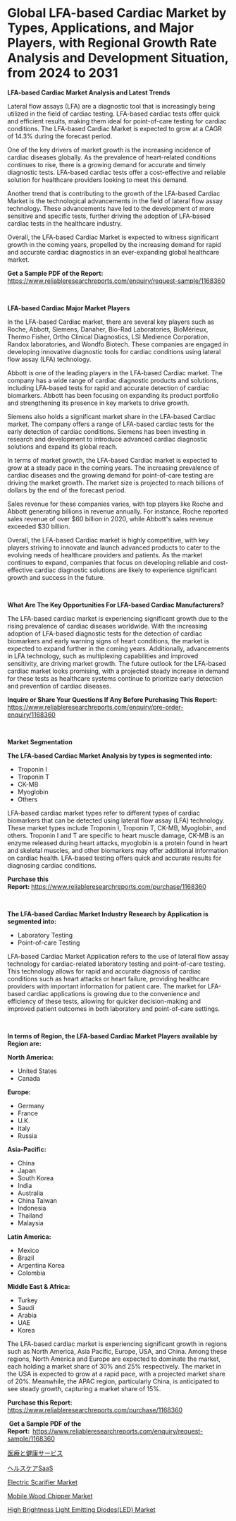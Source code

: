 <p><h1>Global LFA-based Cardiac Market by Types, Applications, and Major Players, with Regional Growth Rate Analysis and Development Situation, from 2024 to 2031</h1></p><p><strong>LFA-based Cardiac Market Analysis and Latest Trends</strong></p>
<p><p>Lateral flow assays (LFA) are a diagnostic tool that is increasingly being utilized in the field of cardiac testing. LFA-based cardiac tests offer quick and efficient results, making them ideal for point-of-care testing for cardiac conditions. The LFA-based Cardiac Market is expected to grow at a CAGR of 14.3% during the forecast period.</p><p>One of the key drivers of market growth is the increasing incidence of cardiac diseases globally. As the prevalence of heart-related conditions continues to rise, there is a growing demand for accurate and timely diagnostic tests. LFA-based cardiac tests offer a cost-effective and reliable solution for healthcare providers looking to meet this demand.</p><p>Another trend that is contributing to the growth of the LFA-based Cardiac Market is the technological advancements in the field of lateral flow assay technology. These advancements have led to the development of more sensitive and specific tests, further driving the adoption of LFA-based cardiac tests in the healthcare industry.</p><p>Overall, the LFA-based Cardiac Market is expected to witness significant growth in the coming years, propelled by the increasing demand for rapid and accurate cardiac diagnostics in an ever-expanding global healthcare market.</p></p>
<p><strong>Get a Sample PDF of the Report:&nbsp;</strong> <a href="https://www.reliableresearchreports.com/enquiry/request-sample/1168360">https://www.reliableresearchreports.com/enquiry/request-sample/1168360</a></p>
<p>&nbsp;</p>
<p><strong>LFA-based Cardiac Major Market Players</strong></p>
<p><p>In the LFA-based Cardiac market, there are several key players such as Roche, Abbott, Siemens, Danaher, Bio-Rad Laboratories, BioMérieux, Thermo Fisher, Ortho Clinical Diagnostics, LSI Medience Corporation, Randox laboratories, and Wondfo Biotech. These companies are engaged in developing innovative diagnostic tools for cardiac conditions using lateral flow assay (LFA) technology.</p><p>Abbott is one of the leading players in the LFA-based Cardiac market. The company has a wide range of cardiac diagnostic products and solutions, including LFA-based tests for rapid and accurate detection of cardiac biomarkers. Abbott has been focusing on expanding its product portfolio and strengthening its presence in key markets to drive growth.</p><p>Siemens also holds a significant market share in the LFA-based Cardiac market. The company offers a range of LFA-based cardiac tests for the early detection of cardiac conditions. Siemens has been investing in research and development to introduce advanced cardiac diagnostic solutions and expand its global reach.</p><p>In terms of market growth, the LFA-based Cardiac market is expected to grow at a steady pace in the coming years. The increasing prevalence of cardiac diseases and the growing demand for point-of-care testing are driving the market growth. The market size is projected to reach billions of dollars by the end of the forecast period.</p><p>Sales revenue for these companies varies, with top players like Roche and Abbott generating billions in revenue annually. For instance, Roche reported sales revenue of over $60 billion in 2020, while Abbott's sales revenue exceeded $30 billion.</p><p>Overall, the LFA-based Cardiac market is highly competitive, with key players striving to innovate and launch advanced products to cater to the evolving needs of healthcare providers and patients. As the market continues to expand, companies that focus on developing reliable and cost-effective cardiac diagnostic solutions are likely to experience significant growth and success in the future.</p></p>
<p>&nbsp;</p>
<p><strong>What Are The Key Opportunities For LFA-based Cardiac Manufacturers?</strong></p>
<p><p>The LFA-based cardiac market is experiencing significant growth due to the rising prevalence of cardiac diseases worldwide. With the increasing adoption of LFA-based diagnostic tests for the detection of cardiac biomarkers and early warning signs of heart conditions, the market is expected to expand further in the coming years. Additionally, advancements in LFA technology, such as multiplexing capabilities and improved sensitivity, are driving market growth. The future outlook for the LFA-based cardiac market looks promising, with a projected steady increase in demand for these tests as healthcare systems continue to prioritize early detection and prevention of cardiac diseases.</p></p>
<p><strong>Inquire or Share Your Questions If Any Before Purchasing This Report:</strong> <a href="https://www.reliableresearchreports.com/enquiry/pre-order-enquiry/1168360">https://www.reliableresearchreports.com/enquiry/pre-order-enquiry/1168360</a></p>
<p>&nbsp;</p>
<p><strong>Market Segmentation</strong></p>
<p><strong>The LFA-based Cardiac Market Analysis by types is segmented into:</strong></p>
<p><ul><li>Troponin I</li><li>Troponin T</li><li>CK-MB</li><li>Myoglobin</li><li>Others</li></ul></p>
<p><p>LFA-based cardiac market types refer to different types of cardiac biomarkers that can be detected using lateral flow assay (LFA) technology. These market types include Troponin I, Troponin T, CK-MB, Myoglobin, and others. Troponin I and T are specific to heart muscle damage, CK-MB is an enzyme released during heart attacks, myoglobin is a protein found in heart and skeletal muscles, and other biomarkers may offer additional information on cardiac health. LFA-based testing offers quick and accurate results for diagnosing cardiac conditions.</p></p>
<p><strong>Purchase this Report:&nbsp;</strong><a href="https://www.reliableresearchreports.com/purchase/1168360">https://www.reliableresearchreports.com/purchase/1168360</a></p>
<p>&nbsp;</p>
<p><strong>The LFA-based Cardiac Market Industry Research by Application is segmented into:</strong></p>
<p><ul><li>Laboratory Testing</li><li>Point-of-care Testing</li></ul></p>
<p><p>LFA-based Cardiac Market Application refers to the use of lateral flow assay technology for cardiac-related laboratory testing and point-of-care testing. This technology allows for rapid and accurate diagnosis of cardiac conditions such as heart attacks or heart failure, providing healthcare providers with important information for patient care. The market for LFA-based cardiac applications is growing due to the convenience and efficiency of these tests, allowing for quicker decision-making and improved patient outcomes in both laboratory and point-of-care settings.</p></p>
<p>&nbsp;</p>
<p><strong>In terms of Region, the LFA-based Cardiac Market Players available by Region are:</strong></p>
<p>
    <p> <strong> North America: </strong>
        <ul>
            <li>United States</li>
            <li>Canada</li>
        </ul>
        </p> 
    <p> <strong> Europe: </strong>
        <ul>
            <li>Germany</li>
            <li>France</li>
            <li>U.K.</li>
            <li>Italy</li>
            <li>Russia</li>
        </ul>
        </p> 
    <p> <strong> Asia-Pacific: </strong>
        <ul>
            <li>China</li>
            <li>Japan</li>
            <li>South Korea</li>
            <li>India</li>
            <li>Australia</li>
            <li>China Taiwan</li>
            <li>Indonesia</li>
            <li>Thailand</li>
            <li>Malaysia</li>
        </ul>
        </p> 
    <p> <strong> Latin America: </strong>
        <ul>
            <li>Mexico</li>
            <li>Brazil</li>
            <li>Argentina Korea</li>
            <li>Colombia</li>
        </ul>
        </p> 
    <p> <strong> Middle East & Africa: </strong>
        <ul>
            <li>Turkey</li>
            <li>Saudi</li>
            <li>Arabia</li>
            <li>UAE</li>
            <li>Korea</li>
        </ul>
    </p>
    </p>
<p><p>The LFA-based cardiac market is experiencing significant growth in regions such as North America, Asia Pacific, Europe, USA, and China. Among these regions, North America and Europe are expected to dominate the market, each holding a market share of 30% and 25% respectively. The market in the USA is expected to grow at a rapid pace, with a projected market share of 20%. Meanwhile, the APAC region, particularly China, is anticipated to see steady growth, capturing a market share of 15%.</p></p>
<p><strong>Purchase this Report: </strong><a href="https://www.reliableresearchreports.com/purchase/1168360">https://www.reliableresearchreports.com/purchase/1168360</a></p>
<p>&nbsp;<strong>Get a Sample PDF of the Report:&nbsp;&nbsp;</strong><a href="https://www.reliableresearchreports.com/enquiry/request-sample/1168360">https://www.reliableresearchreports.com/enquiry/request-sample/1168360</a></p>
<p><strong></strong></p>
<p><p><a href="https://medium.com/@jazminjones30/%E5%8C%BB%E7%99%82%E3%81%8A%E3%82%88%E3%81%B3%E5%81%A5%E5%BA%B7%E3%82%B5%E3%83%BC%E3%83%93%E3%82%B9%E5%B8%82%E5%A0%B4%E3%81%AE%E6%B4%9E%E5%AF%9F-2024%E5%B9%B4%E3%81%8B%E3%82%892031%E5%B9%B4%E3%81%BE%E3%81%A7%E3%81%AE%E5%B8%82%E5%A0%B4%E5%8B%95%E5%90%91-%E6%88%90%E9%95%B7-%E4%BA%88%E6%B8%AC-2d5b15c6094c">医療と健康サービス</a></p><p><a href="https://medium.com/@jazminjones30/2024%E5%B9%B4%E3%81%8B%E3%82%892031%E5%B9%B4%E3%81%BE%E3%81%A7%E3%81%AE%E6%9C%9F%E9%96%93%E3%81%AE%E3%83%98%E3%83%AB%E3%82%B9%E3%82%B1%E3%82%A2saas%E5%B8%82%E5%A0%B4%E5%88%86%E6%9E%90%E3%81%A8%E8%A6%8F%E6%A8%A1%E4%BA%88%E6%B8%AC-f5a1e225fdd4">ヘルスケアSaaS</a></p><p><a href="https://artistic-helicopter-ca9.notion.site/Electric-Scarifier-Market-Growth-Market-Trends-COVID-19-Impact-and-Forecasts-for-period-from-2024-7e5b9bdb24bf4048b8d2d47295fc56e8">Electric Scarifier Market</a></p><p><a href="https://picayune-night-cbd.notion.site/Mobile-Wood-Chipper-Market-Size-Focuses-on-Market-Dynamics-In-Depth-Analysis-and-Future-Projections-ca318f11c4c44c6eb5f69a4abe5e610b">Mobile Wood Chipper Market</a></p><p><a href="https://view.publitas.com/reportprime-1/high-brightness-light-emitting-diodes-led-market-size-growth-and-forecast-from-2024-2031/">High Brightness Light Emitting Diodes(LED) Market</a></p></p>